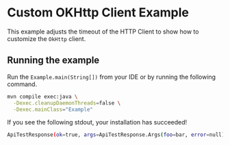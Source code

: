 # Custom OKHttp Client Example

This example adjusts the timeout of the HTTP Client to show how to customize the `OkHttp` client.

## Running the example

Run the `Example.main(String[])` from your IDE or by running the following command.

```bash
mvn compile exec:java \
  -Dexec.cleanupDaemonThreads=false \
  -Dexec.mainClass="Example"
```

If you see the following stdout, your installation has succeeded!

```bash
ApiTestResponse(ok=true, args=ApiTestResponse.Args(foo=bar, error=null), warning=null, error=null, needed=null, provided=null)
```
